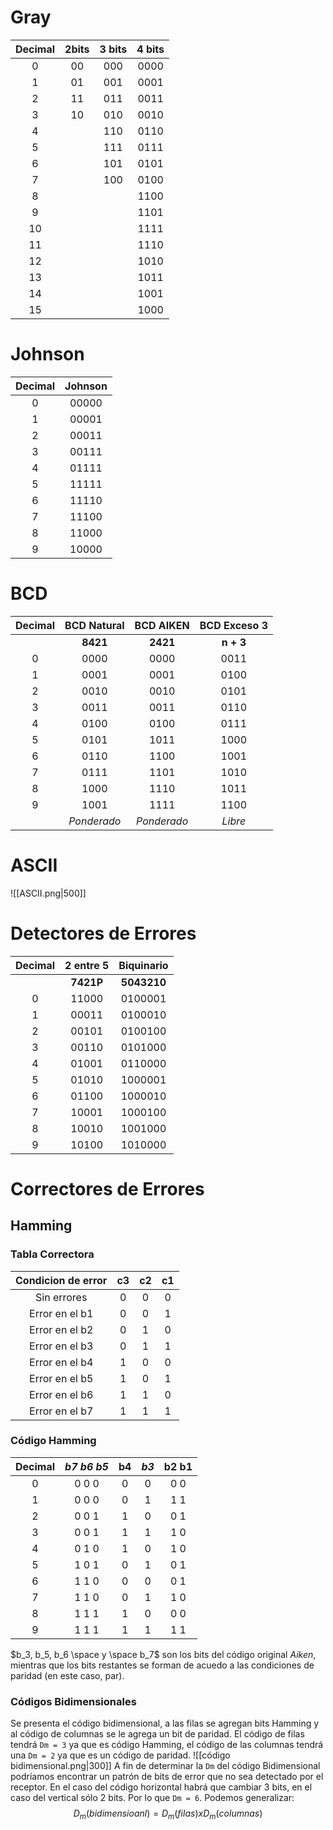 # Gray

| Decimal | 2bits | 3 bits | 4 bits |
|:-------:|:-----:|:------:|:------:|
|    0    |  00   |  000   |  0000  |
|    1    |  01   |  001   |  0001  |
|    2    |  11   |  011   |  0011  |
|    3    |  10   |  010   |  0010  |
|    4    |       |  110   |  0110  |
|    5    |       |  111   |  0111  |
|    6    |       |  101   |  0101  |
|    7    |       |  100   |  0100  |
|    8    |       |        |  1100  |
|    9    |       |        |  1101  |
|   10    |       |        |  1111  |
|   11    |       |        |  1110  |
|   12    |       |        |  1010  |
|   13    |       |        |  1011  |
|   14    |       |        |  1001  |
|   15    |       |        |  1000  |
# Johnson
| Decimal | Johnson |
|:-------:|:-------:|
|    0    |  00000  |
|    1    |  00001  |
|    2    |  00011  |
|    3    |  00111  |
|    4    |  01111  |
|    5    |  11111  |
|    6    |  11110  |
|    7    |  11100  |
|    8    |  11000  |
|    9    |  10000  |
# BCD
| Decimal | BCD Natural |  BCD AIKEN  | BCD Exceso 3 |
|:-------:|:-----------:|:-----------:|:------------:|
|         |  **8421**   |  **2421**   |  **n + 3**   |
|    0    |    0000     |    0000     |     0011     |
|    1    |    0001     |    0001     |     0100     |
|    2    |    0010     |    0010     |     0101     |
|    3    |    0011     |    0011     |     0110     |
|    4    |    0100     |    0100     |     0111     |
|    5    |    0101     |    1011     |     1000     |
|    6    |    0110     |    1100     |     1001     |
|    7    |    0111     |    1101     |     1010     |
|    8    |    1000     |    1110     |     1011     |
|    9    |    1001     |    1111     |     1100     |
|         | *Ponderado* | *Ponderado* |   *Libre*    |
# ASCII
![[ASCII.png|500]]
# Detectores de Errores
| Decimal | 2 entre 5 | Biquinario  |
|:-------:|:---------:|:-----------:|
|         | **7421P** | **5043210** |
|    0    |   11000   |   0100001   |
|    1    |   00011   |   0100010   |
|    2    |   00101   |   0100100   |
|    3    |   00110   |   0101000   |
|    4    |   01001   |   0110000   |
|    5    |   01010   |   1000001   |
|    6    |   01100   |   1000010   |
|    7    |   10001   |   1000100   |
|    8    |   10010   |   1001000   |
|    9    |   10100   |   1010000   |
# Correctores de Errores
## Hamming
### Tabla Correctora
| Condicion de error | c3  | c2  | c1  |
|:------------------:|:---:|:---:|:---:|
|    Sin errores     |  0  |  0  |  0  |
|   Error en el b1   |  0  |  0  |  1  |
|   Error en el b2   |  0  |  1  |  0  |
|   Error en el b3   |  0  |  1  |  1  |
|   Error en el b4   |  1  |  0  |  0  |
|   Error en el b5   |  1  |  0  |  1  |
|   Error en el b6   |  1  |  1  |  0  |
|   Error en el b7   |  1  |  1  |  1  |
### Código Hamming
| Decimal | *b7* *b6* *b5* | b4  | *b3*  | b2 b1 |
|:-------:|:--------:|:---:|:---:|:-----:|
|    0    |  0 0 0   |  0  |  0  |  0 0  |
|    1    |  0 0 0   |  0  |  1  |  1 1  |
|    2    |  0 0 1   |  1  |  0  |  0 1  |
|    3    |  0 0 1   |  1  |  1  |  1 0  |
|    4    |  0 1 0   |  1  |  0  |  1 0  |
|    5    |  1 0 1   |  0  |  1  |  0 1  |
|    6    |  1 1 0   |  0  |  0  |  0 1  |
|    7    |  1 1 0   |  0  |  1  |  1 0  |
|    8    |  1 1 1   |  1  |  0  |  0 0  |
|    9    |  1 1 1   |  1  |  1  |  1 1  |
$`b_3, b_5, b_6 \space y \space b_7`$ son los bits del código original *Aiken*, mientras que los bits restantes se forman de acuedo a las condiciones de paridad (en este caso, par).
### Códigos Bidimensionales
Se presenta el código bidimensional, a las filas se agregan bits Hamming y al código de columnas se le agrega un bit de paridad.
El código de filas tendrá `Dm = 3` ya que es código Hamming, el código de las columnas tendrá una `Dm = 2` ya que es un código de paridad.
![[código bidimensional.png|300]]
A fin de determinar la `Dm` del código Bidimensional podríamos encontrar un patrón de bits de error que no sea detectado por el receptor. En el caso del código horizontal habrá que cambiar 3 bits, en el caso del vertical sólo 2 bits. Por lo que `Dm = 6`. Podemos generalizar:
$$
	D_m (bidimensioanl) = D_m(filas) x D_m(columnas)
$$